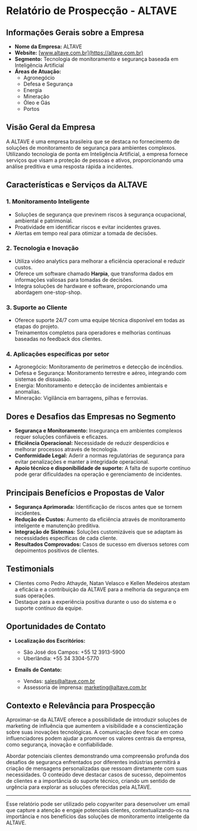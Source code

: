 # Relatório de Prospecção - ALTAVE

## Informações Gerais sobre a Empresa
- **Nome da Empresa:** ALTAVE
- **Website:** [www.altave.com.br](https://altave.com.br)
- **Segmento:** Tecnologia de monitoramento e segurança baseada em Inteligência Artificial
- **Áreas de Atuação:**
  - Agronegócio
  - Defesa e Segurança
  - Energia
  - Mineração
  - Óleo e Gás
  - Portos

## Visão Geral da Empresa
A ALTAVE é uma empresa brasileira que se destaca no fornecimento de soluções de monitoramento de segurança para ambientes complexos. Utilizando tecnologia de ponta em Inteligência Artificial, a empresa fornece serviços que visam a proteção de pessoas e ativos, proporcionando uma análise preditiva e uma resposta rápida a incidentes. 

## Características e Serviços da ALTAVE

### 1. **Monitoramento Inteligente**
- Soluções de segurança que previnem riscos à segurança ocupacional, ambiental e patrimonial.
- Proatividade em identificar riscos e evitar incidentes graves.
- Alertas em tempo real para otimizar a tomada de decisões.

### 2. **Tecnologia e Inovação**
- Utiliza video analytics para melhorar a eficiência operacional e reduzir custos.
- Oferece um software chamado **Harpia**, que transforma dados em informações valiosas para tomadas de decisões.
- Integra soluções de hardware e software, proporcionando uma abordagem one-stop-shop.

### 3. **Suporte ao Cliente**
- Oferece suporte 24/7 com uma equipe técnica disponível em todas as etapas do projeto.
- Treinamentos completos para operadores e melhorias contínuas baseadas no feedback dos clientes.

### 4. **Aplicações específicas por setor**
- Agronegócio: Monitoramento de perímetros e detecção de incêndios.
- Defesa e Segurança: Monitoramento terrestre e aéreo, integrando com sistemas de dissuasão.
- Energia: Monitoramento e detecção de incidentes ambientais e anomalias.
- Mineração: Vigilância em barragens, pilhas e ferrovias.
  
## Dores e Desafios das Empresas no Segmento
- **Segurança e Monitoramento:** Insegurança em ambientes complexos requer soluções confiáveis e eficazes.
- **Eficiência Operacional:** Necessidade de reduzir desperdícios e melhorar processos através de tecnologia.
- **Conformidade Legal:** Aderir a normas regulatórias de segurança para evitar penalizações e manter a integridade operacional.
- **Apoio técnico e disponibilidade de suporte:** A falta de suporte contínuo pode gerar dificuldades na operação e gerenciamento de incidentes.

## Principais Benefícios e Propostas de Valor
- **Segurança Aprimorada:** Identificação de riscos antes que se tornem incidentes.
- **Redução de Custos:** Aumento da eficiência através de monitoramento inteligente e manutenção preditiva.
- **Integração de Sistemas:** Soluções customizáveis que se adaptam às necessidades específicas de cada cliente.
- **Resultados Comprovados:** Casos de sucesso em diversos setores com depoimentos positivos de clientes.

## Testimonials 
- Clientes como Pedro Athayde, Natan Velasco e Kellen Medeiros atestam a eficácia e a contribuição da ALTAVE para a melhoria da segurança em suas operações.
- Destaque para a experiência positiva durante o uso do sistema e o suporte contínuo da equipe.

## Oportunidades de Contato
- **Localização dos Escritórios:**
  - São José dos Campos: +55 12 3913-5900
  - Uberlândia: +55 34 3304-5770

- **Emails de Contato:**
  - Vendas: sales@altave.com.br
  - Assessoria de imprensa: marketing@altave.com.br

## Contexto e Relevância para Prospecção
Aproximar-se da ALTAVE oferece a possibilidade de introduzir soluções de marketing de influência que aumentem a visibilidade e a conscientização sobre suas inovações tecnológicas. A comunicação deve focar em como influenciadores podem ajudar a promover os valores centrais da empresa, como segurança, inovação e confiabilidade.

Abordar potenciais clientes demonstrando uma compreensão profunda dos desafios de segurança enfrentados por diferentes indústrias permitirá a criação de mensagens personalizadas que ressoam diretamente com suas necessidades. O conteúdo deve destacar casos de sucesso, depoimentos de clientes e a importância do suporte técnico, criando um sentido de urgência para explorar as soluções oferecidas pela ALTAVE. 

--- 

Esse relatório pode ser utilizado pelo copywriter para desenvolver um email que capture a atenção e engaje potenciais clientes, contextualizando-os na importância e nos benefícios das soluções de monitoramento inteligente da ALTAVE.